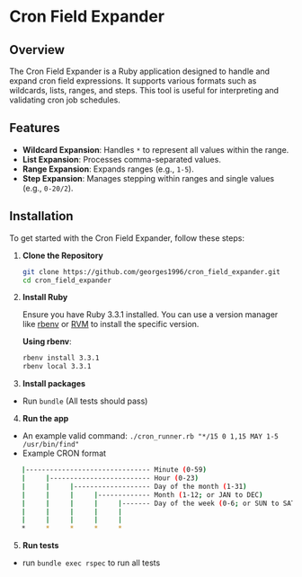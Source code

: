 # Cron Field Expander

## Overview

The Cron Field Expander is a Ruby application designed to handle and expand cron field expressions. It supports various formats such as wildcards, lists, ranges, and steps. This tool is useful for interpreting and validating cron job schedules.

## Features

- **Wildcard Expansion**: Handles `*` to represent all values within the range.
- **List Expansion**: Processes comma-separated values.
- **Range Expansion**: Expands ranges (e.g., `1-5`).
- **Step Expansion**: Manages stepping within ranges and single values (e.g., `0-20/2`).

## Installation

To get started with the Cron Field Expander, follow these steps:

1. **Clone the Repository**

   ```bash
   git clone https://github.com/georges1996/cron_field_expander.git
   cd cron_field_expander
   ```
2. **Install Ruby**

   Ensure you have Ruby 3.3.1 installed. You can use a version manager like [rbenv](https://github.com/rbenv/rbenv) or [RVM](https://rvm.io/) to install the specific version.

   **Using rbenv**:
   ```bash
   rbenv install 3.3.1
   rbenv local 3.3.1
   ```

3. **Install packages**
- Run `bundle` (All tests should pass)

4. **Run the app**
- An example valid command: `./cron_runner.rb "*/15 0 1,15 MAY 1-5 /usr/bin/find"`
- Example CRON format
 ```bash
	|------------------------------- Minute (0-59)
	|     |------------------------- Hour (0-23)
	|     |     |------------------- Day of the month (1-31)
	|     |     |     |------------- Month (1-12; or JAN to DEC)
	|     |     |     |     |------- Day of the week (0-6; or SUN to SAT)
	|     |     |     |     |
	|     |     |     |     |
	*     *     *     *     *
   ```

5. **Run tests**
- run `bundle exec rspec` to run all tests

